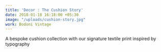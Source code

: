 ```yaml
---
title: 'Decor : The Cushion Story'
date: 2018-01-18 16:18:00 +05:30
image: "/uploads/cushion-story.jpg"
work: Bodoni Vintage
---
```


A bespoke cushion collection with our signature textile print inspired by typography